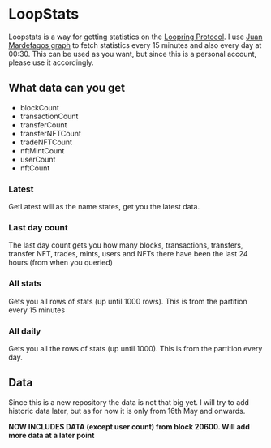 # LoopStats
Loopstats is a way for getting statistics on the [Loopring Protocol](https://www.loopring.io). I use [Juan Mardefagos graph](https://api.thegraph.com/subgraphs/name/juanmardefago/loopring36/graphql) to fetch statistics every 15 minutes and also every day at 00:30. This can be used as you want, but since this is a personal account, please use it accordingly. 

## What data can you get
* blockCount
* transactionCount
* transferCount
* transferNFTCount
* tradeNFTCount
* nftMintCount
* userCount
* nftCount

### Latest
GetLatest will as the name states, get you the latest data. 

### Last day count
The last day count gets you how many blocks, transactions, transfers, transfer NFT, trades, mints, users and NFTs there have been the last 24 hours (from when you queried)

### All stats
Gets you all rows of stats (up until 1000 rows). This is from the partition every 15 minutes

### All daily
Gets you all the rows of stats (up until 1000). This is from the partition every day. 


## Data
Since this is a new repository the data is not that big yet. I will try to add historic data later, but as for now it is only from 16th May and onwards. 

**NOW INCLUDES DATA (except user count) from block 20600. Will add more data at a later point**
